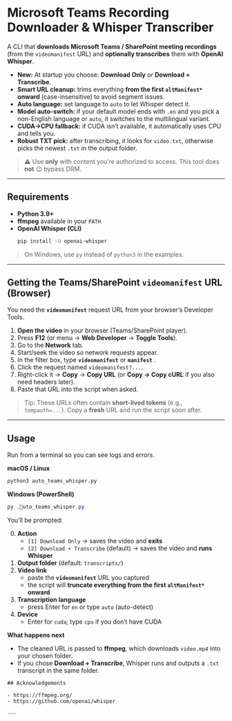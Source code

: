 # Microsoft Teams Recording Downloader & Whisper Transcriber

A CLI that **downloads Microsoft Teams / SharePoint meeting recordings** (from the `videomanifest` URL) and **optionally transcribes** them with **OpenAI Whisper**.

- **New:** At startup you choose: **Download Only** _or_ **Download + Transcribe**.  
- **Smart URL cleanup:** trims everything **from the first `altManifest*` onward** (case-insensitive) to avoid segment issues.  
- **Auto language:** set language to `auto` to let Whisper detect it.  
- **Model auto-switch:** if your default model ends with `.en` and you pick a non-English language or `auto`, it switches to the multilingual variant.  
- **CUDA→CPU fallback:** if CUDA isn’t available, it automatically uses CPU and tells you.  
- **Robust TXT pick:** after transcribing, it looks for `video.txt`, otherwise picks the newest `.txt` in the output folder.

> ⚠️ Use **only** with content you’re authorized to access. This tool does **not** 😉 bypass DRM.

---

## Requirements

- **Python 3.9+**
- **ffmpeg** available in your `PATH`
- **OpenAI Whisper (CLI)**  
  ```bash
  pip install -U openai-whisper
  ```

> On Windows, use `py` instead of `python3` in the examples.

---

## Getting the Teams/SharePoint `videomanifest` URL (Browser)

You need the **`videomanifest`** request URL from your browser’s Developer Tools.

1. **Open the video** in your browser (Teams/SharePoint player).  
2. Press **F12** (or menu → **Web Developer** → **Toggle Tools**).  
3. Go to the **Network** tab.  
4. Start/seek the video so network requests appear.  
5. In the filter box, type **`videomanifest`** or **`manifest`** .  
6. Click the request named `videomanifest?...`.  
7. Right-click it → **Copy** → **Copy URL** (or **Copy → Copy cURL** if you also need headers later).  
8. Paste that URL into the script when asked.

> Tip: These URLs often contain **short-lived tokens** (e.g., `tempauth=...`). Copy a **fresh** URL and run the script soon after.

---

## Usage

Run from a terminal so you can see logs and errors.

**macOS / Linux**
```bash
python3 auto_teams_whisper.py
```

**Windows (PowerShell)**
```powershell
py .uto_teams_whisper.py
```

You’ll be prompted:

0. **Action**  
   - `[1] Download Only` → saves the video and **exits**  
   - `[2] Download + Transcribe` (default) → saves the video and **runs Whisper**
1. **Output folder** (default: `transcripts/`)
2. **Video link**  
   - paste the **`videomanifest`** URL you captured
   - the script will **truncate everything from the first `altManifest*` onward**
3. **Transcription language**  
   - press Enter for `en` or type `auto` (auto-detect)
4. **Device**  
   - Enter for `cuda`; type `cpu` if you don’t have CUDA

**What happens next**

- The cleaned URL is passed to **ffmpeg**, which downloads `video.mp4` into your chosen folder.  
- If you chose **Download + Transcribe**, Whisper runs and outputs a `.txt` transcript in the same folder.


```
## Acknowledgements

- https://ffmpeg.org/
- https://github.com/openai/whisper

---

